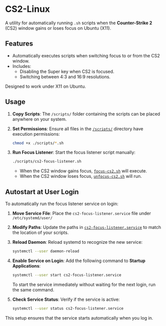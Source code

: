# CS2-Linux

A utility for automatically running `.sh` scripts when the **Counter-Strike 2** (CS2) window gains or loses focus on Ubuntu (X11).

## Features
- Automatically executes scripts when switching focus to or from the CS2 window.
- Includes:
  - Disabling the Super key when CS2 is focused.
  - Switching between 4:3 and 16:9 resolutions.

Designed to work under X11 on Ubuntu.

## Usage

1. **Copy Scripts**: The `/scripts/` folder containing the scripts can be placed anywhere on your system.
2. **Set Permissions**: Ensure all files in the [`/scripts/`](./scripts) directory have execution permissions:

    ```bash
    chmod +x ./scripts/*.sh
    ```

3. **Run Focus Listener**: Start the focus listener script manually:

    ```bash
    ./scripts/cs2-focus-listener.sh
    ```

    - When the CS2 window gains focus, [`focus-cs2.sh`](./scripts/focus-cs2.sh) will execute.
    - When the CS2 window loses focus, [`unfocus-cs2.sh`](./scripts/unfocus-cs2.sh) will run.

## Autostart at User Login
To automatically run the focus listener service on login:

1. **Move Service File**: Place the `cs2-focus-listener.service` file under `/etc/systemd/user/`

2. **Modify Paths**: Update the paths in [`cs2-focus-listener.service`](./etc/systemd/user/cs2-focus-listener.service) to match the location of your scripts.

3. **Reload Daemon**: Reload systemd to recognize the new service:

    ```bash
    systemctl --user daemon-reload
    ```

4. **Enable Service on Login**: Add the following command to **Startup Applications**:

    ```bash
    systemctl --user start cs2-focus-listener.service
    ```

    To start the service immediately without waiting for the next login, run the same command.

5. **Check Service Status**: Verify if the service is active:

    ```bash
    systemctl --user status cs2-focus-listener.service
    ```

This setup ensures that the service starts automatically when you log in.
